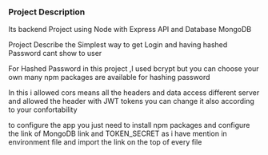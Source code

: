 ### Project Description 

Its backend Project using Node with Express API and Database MongoDB 

Project Describe the Simplest way to get Login and having hashed Password cant show to user



For Hashed Password in this project ,I used bcrypt but you can choose your own many npm packages are available for hashing password 


In this i allowed cors means all the headers and data access different server and allowed the header with JWT tokens you can change it also according to your confortability


to configure the app you just need to install npm packages and configure the link of MongoDB link and TOKEN_SECRET as i have mention in environment file and import the link on the top of every file 
